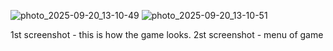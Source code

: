 ![photo_2025-09-20_13-10-49](https://github.com/user-attachments/assets/f18d2cf1-743c-417a-92aa-990ce9821dd1)
![photo_2025-09-20_13-10-51](https://github.com/user-attachments/assets/549776db-7bca-4298-9900-465979b990dc)


1st screenshot - this is how the game looks.
2st screenshot - menu of game
